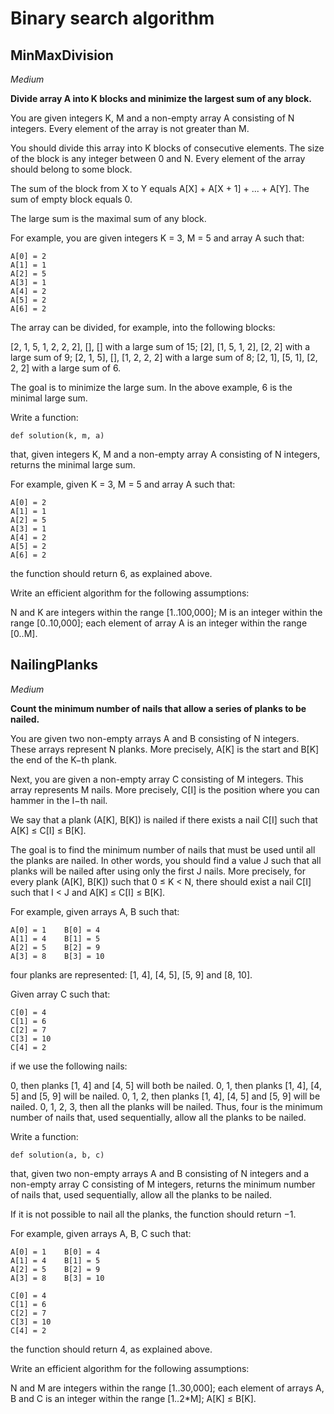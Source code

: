 # Binary search algorithm

## MinMaxDivision

_Medium_

**Divide array A into K blocks and minimize the largest sum of any block.**

You are given integers K, M and a non-empty array A consisting of N integers. Every element of the array is not greater than M.

You should divide this array into K blocks of consecutive elements. The size of the block is any integer between 0 and N. Every element of the array should belong to some block.

The sum of the block from X to Y equals A[X] + A[X + 1] + ... + A[Y]. The sum of empty block equals 0.

The large sum is the maximal sum of any block.

For example, you are given integers K = 3, M = 5 and array A such that:

    A[0] = 2
    A[1] = 1
    A[2] = 5
    A[3] = 1
    A[4] = 2
    A[5] = 2
    A[6] = 2

The array can be divided, for example, into the following blocks:

[2, 1, 5, 1, 2, 2, 2], [], [] with a large sum of 15;
[2], [1, 5, 1, 2], [2, 2] with a large sum of 9;
[2, 1, 5], [], [1, 2, 2, 2] with a large sum of 8;
[2, 1], [5, 1], [2, 2, 2] with a large sum of 6.

The goal is to minimize the large sum. In the above example, 6 is the minimal large sum.

Write a function:

    def solution(k, m, a)

that, given integers K, M and a non-empty array A consisting of N integers, returns the minimal large sum.

For example, given K = 3, M = 5 and array A such that:

    A[0] = 2
    A[1] = 1
    A[2] = 5
    A[3] = 1
    A[4] = 2
    A[5] = 2
    A[6] = 2

the function should return 6, as explained above.

Write an efficient algorithm for the following assumptions:

N and K are integers within the range [1..100,000];
M is an integer within the range [0..10,000];
each element of array A is an integer within the range [0..M].

## NailingPlanks

_Medium_

**Count the minimum number of nails that allow a series of planks to be nailed.**

You are given two non-empty arrays A and B consisting of N integers. These arrays represent N planks. More precisely, A[K] is the start and B[K] the end of the K−th plank.

Next, you are given a non-empty array C consisting of M integers. This array represents M nails. More precisely, C[I] is the position where you can hammer in the I−th nail.

We say that a plank (A[K], B[K]) is nailed if there exists a nail C[I] such that A[K] ≤ C[I] ≤ B[K].

The goal is to find the minimum number of nails that must be used until all the planks are nailed. In other words, you should find a value J such that all planks will be nailed after using only the first J nails. More precisely, for every plank (A[K], B[K]) such that 0 ≤ K < N, there should exist a nail C[I] such that I < J and A[K] ≤ C[I] ≤ B[K].

For example, given arrays A, B such that:

    A[0] = 1    B[0] = 4
    A[1] = 4    B[1] = 5
    A[2] = 5    B[2] = 9
    A[3] = 8    B[3] = 10

four planks are represented: [1, 4], [4, 5], [5, 9] and [8, 10].

Given array C such that:

    C[0] = 4
    C[1] = 6
    C[2] = 7
    C[3] = 10
    C[4] = 2

if we use the following nails:

0, then planks [1, 4] and [4, 5] will both be nailed.
0, 1, then planks [1, 4], [4, 5] and [5, 9] will be nailed.
0, 1, 2, then planks [1, 4], [4, 5] and [5, 9] will be nailed.
0, 1, 2, 3, then all the planks will be nailed.
Thus, four is the minimum number of nails that, used sequentially, allow all the planks to be nailed.

Write a function:

    def solution(a, b, c)

that, given two non-empty arrays A and B consisting of N integers and a non-empty array C consisting of M integers, returns the minimum number of nails that, used sequentially, allow all the planks to be nailed.

If it is not possible to nail all the planks, the function should return −1.

For example, given arrays A, B, C such that:

    A[0] = 1    B[0] = 4
    A[1] = 4    B[1] = 5
    A[2] = 5    B[2] = 9
    A[3] = 8    B[3] = 10

    C[0] = 4
    C[1] = 6
    C[2] = 7
    C[3] = 10
    C[4] = 2

the function should return 4, as explained above.

Write an efficient algorithm for the following assumptions:

N and M are integers within the range [1..30,000];
each element of arrays A, B and C is an integer within the range [1..2*M];
A[K] ≤ B[K].
